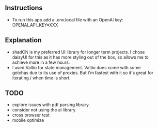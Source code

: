 ## Instructions

- To run this app add a .env.local file with an OpenAI key: OPENAI_API_KEY=XXX

## Explanation

- shadCN is my preferred UI library for longer term projects. I chose daisyUI for this as it has more styling out of the box, so allows me to achieve more in a few hours.
- I used Valtio for state management. Valtio does come with some gotchas due to its use of proxies. But i'm fastest with it so it's great for iterating / when time is short.

## TODO

- explore issues with pdf parsing library.
- consider not using the ai library.
- cross browser test
- mobile optimize
